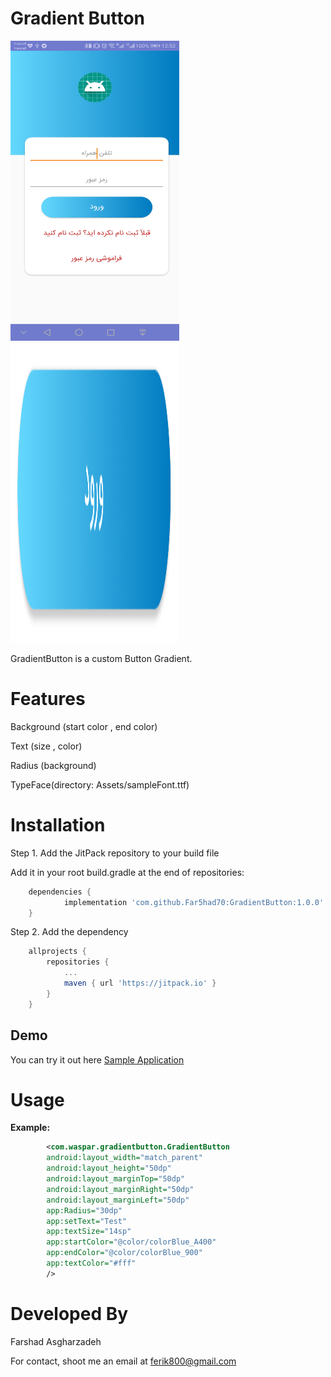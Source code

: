 # Gradient Button

<img src="https://raw.githubusercontent.com/Far5had70/GradientButton/master/example.jpg" height="480" width="270">


<img src="https://raw.githubusercontent.com/Far5had70/GradientButton/master/item.png" height="480" width="270">

 GradientButton is a custom Button Gradient.


# Features

Background (start color , end color)

Text (size , color)

Radius (background)

TypeFace(directory: Assets/sampleFont.ttf)




# Installation

Step 1. Add the JitPack repository to your build file


Add it in your root build.gradle at the end of repositories:

```gradle
	dependencies {
	        implementation 'com.github.Far5had70:GradientButton:1.0.0'
	}
```


Step 2. Add the dependency
```gradle
	allprojects {
		repositories {
			...
			maven { url 'https://jitpack.io' }
		}
	}
```




## Demo

You can try it out here [Sample Application](https://github.com/Far5had70/GradientButton/blob/master/app/src/main/java/com/farshad/gradientbutton/MainActivity.java)




# Usage



**Example:**

```xml
        <com.waspar.gradientbutton.GradientButton
        android:layout_width="match_parent"
        android:layout_height="50dp"
        android:layout_marginTop="50dp"
        android:layout_marginRight="50dp"
        android:layout_marginLeft="50dp"
        app:Radius="30dp"
        app:setText="Test"
        app:textSize="14sp"
        app:startColor="@color/colorBlue_A400"
        app:endColor="@color/colorBlue_900"
        app:textColor="#fff"
        />
```




# Developed By

Farshad Asgharzadeh

For contact, shoot me an email at ferik800@gmail.com
